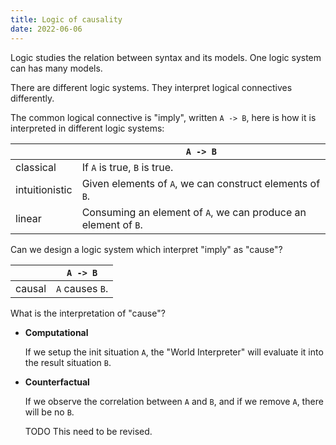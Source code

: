 ```yaml
---
title: Logic of causality
date: 2022-06-06
---
```


Logic studies the relation between syntax and its models.
One logic system can has many models.

There are different logic systems.
They interpret logical connectives differently.

The common logical connective is "imply", written `A -> B`,
here is how it is interpreted in different logic systems:

|                | `A -> B`                                                       |
| -------------- | -------------------------------------------------------------- |
| classical      | If `A` is true, `B` is true.                                   |
| intuitionistic | Given elements of `A`, we can construct elements of `B`.       |
| linear         | Consuming an element of `A`, we can produce an element of `B`. |

Can we design a logic system which interpret "imply" as "cause"?

|        | `A -> B`        |
| ------ | --------------- |
| causal | `A` causes `B`. |

What is the interpretation of "cause"?

- **Computational**

  If we setup the init situation `A`,
  the "World Interpreter" will evaluate it
  into the result situation `B`.

- **Counterfactual**

  If we observe the correlation between `A` and `B`,
  and if we remove `A`, there will be no `B`.

  TODO This need to be revised.
